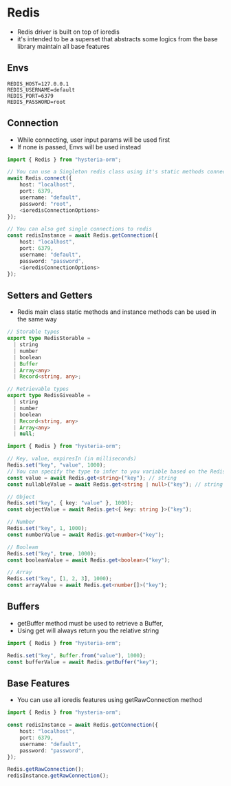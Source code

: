 # Redis

- Redis driver is built on top of ioredis
- it's intended to be a superset that abstracts some logics from the base library maintain all base features

## Envs
```dotenv
REDIS_HOST=127.0.0.1
REDIS_USERNAME=default
REDIS_PORT=6379
REDIS_PASSWORD=root
```

## Connection
- While connecting, user input params will be used first
- If none is passed, Envs will be used instead

```typescript
import { Redis } from "hysteria-orm";

// You can use a Singleton redis class using it's static methods connecting weith the main class
await Redis.connect({
    host: "localhost",
    port: 6379,
    username: "default",
    password: "root",
    <ioredisConnectionOptions>
});

// You can also get single connections to redis
const redisInstance = await Redis.getConnection({
    host: "localhost",
    port: 6379,
    username: "default",
    password: "password",
    <ioredisConnectionOptions>
});
```

## Setters and Getters
- Redis main class static methods and instance methods can be used in the same way

```typescript
// Storable types
export type RedisStorable =
  | string
  | number
  | boolean
  | Buffer
  | Array<any>
  | Record<string, any>;

// Retrievable types
export type RedisGiveable =
  | string
  | number
  | boolean
  | Record<string, any>
  | Array<any>
  | null;  
```

```typescript
import { Redis } from "hysteria-orm";

// Key, value, expiresIn (in milliseconds)
Redis.set("key", "value", 1000);
// You can specify the type to infer to you variable based on the RedisGiveable types
const value = await Redis.get<string>("key"); // string
const nullableValue = await Redis.get<string | null>("key"); // string | null

// Object
Redis.set("key", { key: "value" }, 1000);
const objectValue = await Redis.get<{ key: string }>("key");

// Number
Redis.set("key", 1, 1000);
const numberValue = await Redis.get<number>("key");

// Booleam
Redis.set("key", true, 1000);
const booleanValue = await Redis.get<boolean>("key");

// Array
Redis.set("key", [1, 2, 3], 1000);
const arrayValue = await Redis.get<number[]>("key");
```

## Buffers
- getBuffer method must be used to retrieve a Buffer,
- Using get<Buffer> will always return you the relative string

```typescript
import { Redis } from "hysteria-orm";

Redis.set("key", Buffer.from("value"), 1000);
const bufferValue = await Redis.getBuffer("key");
```

## Base Features
- You can use all ioredis features using getRawConnection method
```typescript
import { Redis } from "hysteria-orm";

const redisInstance = await Redis.getConnection({
    host: "localhost",
    port: 6379,
    username: "default",
    password: "password",
});

Redis.getRawConnection();
redisInstance.getRawConnection();
```